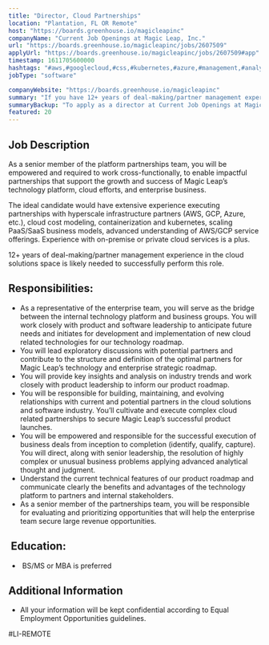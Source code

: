 ```yaml
---
title: "Director, Cloud Partnerships"
location: "Plantation, FL OR Remote"
host: "https://boards.greenhouse.io/magicleapinc"
companyName: "Current Job Openings at Magic Leap, Inc."
url: "https://boards.greenhouse.io/magicleapinc/jobs/2607509"
applyUrl: "https://boards.greenhouse.io/magicleapinc/jobs/2607509#app"
timestamp: 1611705600000
hashtags: "#aws,#googlecloud,#css,#kubernetes,#azure,#management,#analysis,#optimization"
jobType: "software"

companyWebsite: "https://boards.greenhouse.io/magicleapinc"
summary: "If you have 12+ years of deal-making/partner management experience in the cloud solutions space is likely needed to successfully perform this role, Current Job Openings at Magic Leap, Inc. has a job opening for a director"
summaryBackup: "To apply as a director at Current Job Openings at Magic Leap, Inc., you preferably need to have some knowledge of: #aws, #googlecloud, #css."
featured: 20
---
```


## Job Description

As a senior member of the platform partnerships team, you will be empowered and required to work cross-functionally, to enable impactful partnerships that support the growth and success of Magic Leap’s technology platform, cloud efforts, and enterprise business.

The ideal candidate would have extensive experience executing partnerships with hyperscale infrastructure partners (AWS, GCP, Azure, etc.), cloud cost modeling, containerization and kubernetes, scaling PaaS/SaaS business models, advanced understanding of AWS/GCP service offerings. Experience with on-premise or private cloud services is a plus.

12+ years of deal-making/partner management experience in the cloud solutions space is likely needed to successfully perform this role.

## Responsibilities:

*   As a representative of the enterprise team, you will serve as the bridge between the internal technology platform and business groups. You will work closely with product and software leadership to anticipate future needs and initiates for development and implementation of new cloud related technologies for our technology roadmap.
*   You will lead exploratory discussions with potential partners and contribute to the structure and definition of the optimal partners for Magic Leap’s technology and enterprise strategic roadmap.
*   You will provide key insights and analysis on industry trends and work closely with product leadership to inform our product roadmap.
*   You will be responsible for building, maintaining, and evolving relationships with current and potential partners in the cloud solutions and software industry. You’ll cultivate and execute complex cloud related partnerships to secure Magic Leap’s successful product launches.
*   You will be empowered and responsible for the successful execution of business deals from inception to completion (identify, qualify, capture). You will direct, along with senior leadership, the resolution of highly complex or unusual business problems applying advanced analytical thought and judgment.
*   Understand the current technical features of our product roadmap and communicate clearly the benefits and advantages of the technology platform to partners and internal stakeholders.
*   As a senior member of the partnerships team, you will be responsible for evaluating and prioritizing opportunities that will help the enterprise team secure large revenue opportunities.

##  Education:

*    BS/MS or MBA is preferred
    

## Additional Information

*   All your information will be kept confidential according to Equal Employment Opportunities guidelines.

#LI-REMOTE
